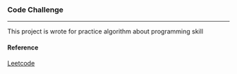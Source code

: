 ### Code Challenge 
---
This project is wrote for practice algorithm about programming skill

#### Reference
[Leetcode](https://leetcode.com/brightkut/)  